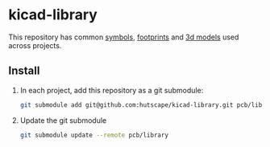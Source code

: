 # kicad-library

This repository has common [symbols](symbols), [footprints](footprints) and [3d models](3d_models) used across projects.

## Install

1. In each project, add this repository as a git submodule:

    ```sh
    git submodule add git@github.com:hutscape/kicad-library.git pcb/library
    ```
1. Update the git submodule

    ```sh
    git submodule update --remote pcb/library
    ```
